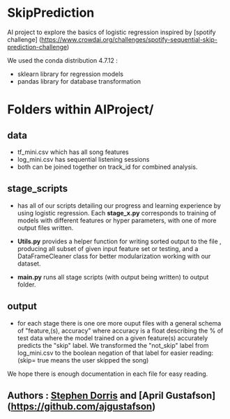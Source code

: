 

# SkipPrediction
AI project to explore the basics of logistic regression inspired by 
[spotify challenge] (https://www.crowdai.org/challenges/spotify-sequential-skip-prediction-challenge)


We used the conda distribution 4.7.12 :
  -  sklearn library for regression models  
  - pandas  library for database transformation  

# Folders within AIProject/ 

## data
   - tf_mini.csv which has all song features
   - log_mini.csv has sequential listening  sessions
   - both can be joined together on track_id for combined analysis. 

## stage_scripts 
   -  has all of our scripts detailing our progress and learning experience by using logistic regression. Each __stage_x.py__  corresponds to  training of models with different features or hyper parameters, 
   with one of more output files written. 
   -  __Utils.py__ provides a helper function for writing sorted output to the file , producing all subset of given input feature set or testing, and a DataFrameCleaner 
   class for better modularization working with our dataset. 
   
   - __main.py__ runs all stage scripts (with output being written) to output folder.  
## output 
   - for each stage there is one ore more ouput files with  a general schema of "feature,(s), accuracy" where accuracy 
   is  a float describing the  % of test data where the model trained on a given feature(s) accurately predicts 
   the "skip" label. We transformed the "not_skip" label from log_mini.csv to the boolean negation of that label for easier reading: (skip= true means the user skipped the song)
   
   
   We hope there  is enough documentation in each file for easy reading. 
   
##  Authors :  [Stephen Dorris](https//github.com/stephen-dorris) and [April Gustafson] (https://github.com/ajgustafson)   
